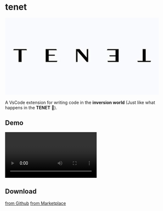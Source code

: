 # tenet

![](./images/banner.webp)

A VsCode extension for writing code in the **inversion world** (Just like what happens in the **TENET** 🤪).

## Demo

![](./videos/demo.mov)

## Download

[from Github](https://github.com/Haixiang6123/tenet/blob/master/tenet-0.0.1.vsix)
[from Marketplace](https://marketplace.visualstudio.com/items?itemName=HaixiangYan.tenet)
